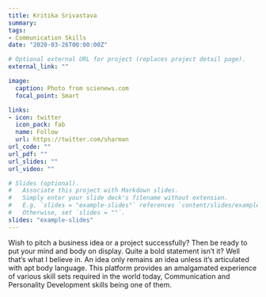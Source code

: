 ```yaml
---
title: Kritika Srivastava
summary:
tags:
- Communication Skills
date: "2020-03-26T00:00:00Z"

# Optional external URL for project (replaces project detail page).
external_link: ""

image:
  caption: Photo from scienews.com
  focal_point: Smart

links:
- icon: twitter
  icon_pack: fab
  name: Follow
  url: https://twitter.com/sharman
url_code: ""
url_pdf: ""
url_slides: ""
url_video: ""

# Slides (optional).
#   Associate this project with Markdown slides.
#   Simply enter your slide deck's filename without extension.
#   E.g. `slides = "example-slides"` references `content/slides/example-slides.md`.
#   Otherwise, set `slides = ""`.
slides: "example-slides"
---
```

Wish to pitch a business idea or a project successfully? Then be ready to put your mind and body on display. Quite a bold statement isn’t it? Well that’s what I believe in. An idea only remains an idea unless it’s articulated with apt body language. This platform provides an amalgamated experience of various skill sets required in the world today, Communication and Personality Development skills being one of them.
